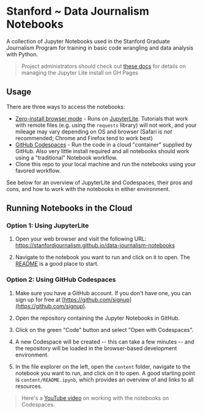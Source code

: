 # Stanford ~ Data Journalism Notebooks

A collection of Jupyter Notebooks used in the Stanford Graduate Journalism Program for training in basic code wrangling and data analysis with Python.

> Project administrators should check out [these docs](docs/admin_jupyterlite.md) for details on managing the Jupyter Lite install on GH Pages

## Usage

There are three ways to access the notebooks:

- [Zero-install browser mode](https://stanfordjournalism.github.io/data-journalism-notebooks) - Runs on [JupyterLite](https://jupyterlite.readthedocs.io/en/stable/). Tutorials that work with remote files (e.g. using the `requests` library) will not work, and your mileage may vary depending on OS and browser (Safari is *not* recommended; Chrome and Firefox tend to work best)
- [GitHub Codespaces](https://github.com/features/codespaces) - Run the code in a cloud "container" supplied by GitHub. Also very little install required and all notebooks should work using a "traditional" Notebook workflow.
- Clone this repo to your local machine and run the notebooks using your favored workflow.

See below for an overview of JupyterLite and Codespaces, their pros and cons, and how to work with the notebooks in either environment.

## Running Notebooks in the Cloud

### Option 1: Using JupyterLite

1. Open your web browser and visit the following URL: https://stanfordjournalism.github.io/data-journalism-notebooks

2. Navigate to the notebook you want to run and click on it to open. The [README](https://stanfordjournalism.github.io/data-journalism-notebooks/lab?path=README.ipynb) is a good place to start.

### Option 2: Using GitHub Codespaces

1. Make sure you have a GitHub account. If you don't have one, you can sign up for free at [https://github.com/signup](https://github.com/signup).

2. Open the repository containing the Jupyter Notebooks in GitHub.

3. Click on the green "Code" button and select "Open with Codespaces".

4. A new Codespace will be created -- this can take a few minutes -- and the repository will be loaded in the browser-based development environment.

5. In the file explorer on the left, open the `content` folder, navigate to the notebook you want to run, and click on it to open. A good starting point is `content/README.ipynb`, which provides an overview of and links to all resources. 

> Here's a [YouTube video](https://youtu.be/Zf9F6ddK3ks) on working with the notebooks on Codespaces.
